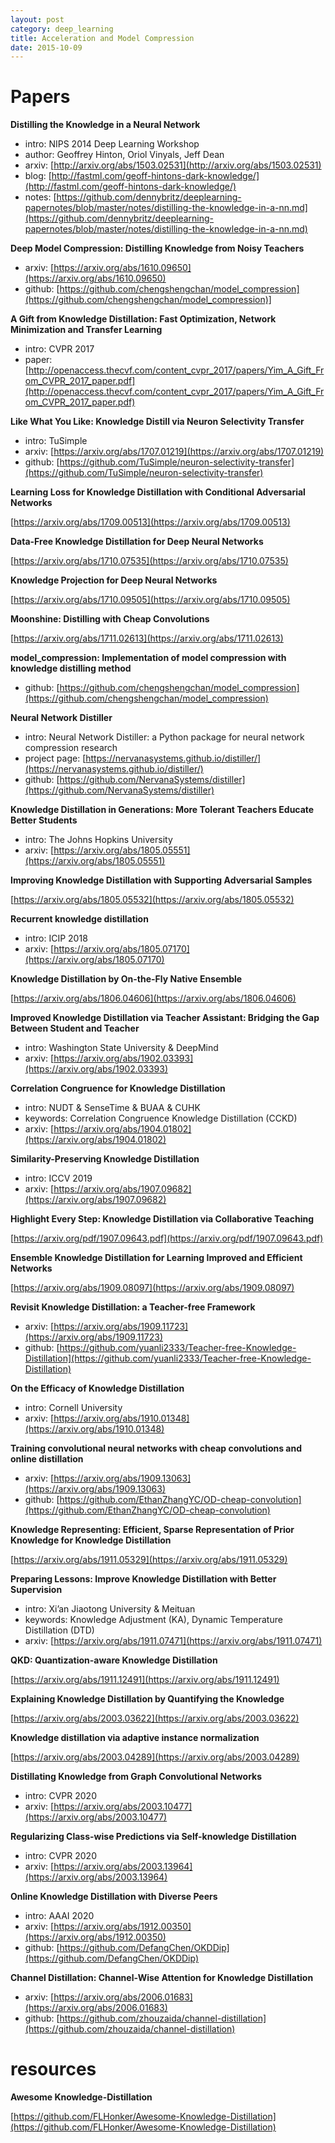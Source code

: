 ```yaml
---
layout: post
category: deep_learning
title: Acceleration and Model Compression
date: 2015-10-09
---
```


# Papers

**Distilling the Knowledge in a Neural Network**

- intro: NIPS 2014 Deep Learning Workshop
- author: Geoffrey Hinton, Oriol Vinyals, Jeff Dean
- arxiv: [http://arxiv.org/abs/1503.02531](http://arxiv.org/abs/1503.02531)
- blog: [http://fastml.com/geoff-hintons-dark-knowledge/](http://fastml.com/geoff-hintons-dark-knowledge/)
- notes: [https://github.com/dennybritz/deeplearning-papernotes/blob/master/notes/distilling-the-knowledge-in-a-nn.md](https://github.com/dennybritz/deeplearning-papernotes/blob/master/notes/distilling-the-knowledge-in-a-nn.md)

**Deep Model Compression: Distilling Knowledge from Noisy Teachers**

- arxiv: [https://arxiv.org/abs/1610.09650](https://arxiv.org/abs/1610.09650)
- github: [https://github.com/chengshengchan/model_compression](https://github.com/chengshengchan/model_compression)]

**A Gift from Knowledge Distillation: Fast Optimization, Network Minimization and Transfer Learning**

- intro: CVPR 2017
- paper: [http://openaccess.thecvf.com/content_cvpr_2017/papers/Yim_A_Gift_From_CVPR_2017_paper.pdf](http://openaccess.thecvf.com/content_cvpr_2017/papers/Yim_A_Gift_From_CVPR_2017_paper.pdf)

**Like What You Like: Knowledge Distill via Neuron Selectivity Transfer**

- intro: TuSimple
- arxiv: [https://arxiv.org/abs/1707.01219](https://arxiv.org/abs/1707.01219)
- github: [https://github.com/TuSimple/neuron-selectivity-transfer](https://github.com/TuSimple/neuron-selectivity-transfer)

**Learning Loss for Knowledge Distillation with Conditional Adversarial Networks**

[https://arxiv.org/abs/1709.00513](https://arxiv.org/abs/1709.00513)

**Data-Free Knowledge Distillation for Deep Neural Networks**

[https://arxiv.org/abs/1710.07535](https://arxiv.org/abs/1710.07535)

**Knowledge Projection for Deep Neural Networks**

[https://arxiv.org/abs/1710.09505](https://arxiv.org/abs/1710.09505)

**Moonshine: Distilling with Cheap Convolutions**

[https://arxiv.org/abs/1711.02613](https://arxiv.org/abs/1711.02613)

**model_compression: Implementation of model compression with knowledge distilling method**

- github: [https://github.com/chengshengchan/model_compression](https://github.com/chengshengchan/model_compression)

**Neural Network Distiller**

- intro: Neural Network Distiller: a Python package for neural network compression research
- project page: [https://nervanasystems.github.io/distiller/](https://nervanasystems.github.io/distiller/)
- github: [https://github.com/NervanaSystems/distiller](https://github.com/NervanaSystems/distiller)

**Knowledge Distillation in Generations: More Tolerant Teachers Educate Better Students**

- intro: The Johns Hopkins University
- arxiv: [https://arxiv.org/abs/1805.05551](https://arxiv.org/abs/1805.05551)

**Improving Knowledge Distillation with Supporting Adversarial Samples**

[https://arxiv.org/abs/1805.05532](https://arxiv.org/abs/1805.05532)

**Recurrent knowledge distillation**

- intro: ICIP 2018
- arxiv: [https://arxiv.org/abs/1805.07170](https://arxiv.org/abs/1805.07170)

**Knowledge Distillation by On-the-Fly Native Ensemble**

[https://arxiv.org/abs/1806.04606](https://arxiv.org/abs/1806.04606)

**Improved Knowledge Distillation via Teacher Assistant: Bridging the Gap Between Student and Teacher**

- intro: Washington State University & DeepMind
- arxiv: [https://arxiv.org/abs/1902.03393](https://arxiv.org/abs/1902.03393)

**Correlation Congruence for Knowledge Distillation**

- intro: NUDT & SenseTime & BUAA & CUHK
- keywords: Correlation Congruence Knowledge Distillation (CCKD)
- arxiv: [https://arxiv.org/abs/1904.01802](https://arxiv.org/abs/1904.01802)

**Similarity-Preserving Knowledge Distillation**

- intro: ICCV 2019
- arxiv: [https://arxiv.org/abs/1907.09682](https://arxiv.org/abs/1907.09682)

**Highlight Every Step: Knowledge Distillation via Collaborative Teaching**

[https://arxiv.org/pdf/1907.09643.pdf](https://arxiv.org/pdf/1907.09643.pdf)

**Ensemble Knowledge Distillation for Learning Improved and Efficient Networks**

[https://arxiv.org/abs/1909.08097](https://arxiv.org/abs/1909.08097)

**Revisit Knowledge Distillation: a Teacher-free Framework**

- arxiv: [https://arxiv.org/abs/1909.11723](https://arxiv.org/abs/1909.11723)
- github: [https://github.com/yuanli2333/Teacher-free-Knowledge-Distillation](https://github.com/yuanli2333/Teacher-free-Knowledge-Distillation)

**On the Efficacy of Knowledge Distillation**

- intro: Cornell University
- arxiv: [https://arxiv.org/abs/1910.01348](https://arxiv.org/abs/1910.01348)

**Training convolutional neural networks with cheap convolutions and online distillation**

- arxiv: [https://arxiv.org/abs/1909.13063](https://arxiv.org/abs/1909.13063)
- github: [https://github.com/EthanZhangYC/OD-cheap-convolution](https://github.com/EthanZhangYC/OD-cheap-convolution)

**Knowledge Representing: Efficient, Sparse Representation of Prior Knowledge for Knowledge Distillation**

[https://arxiv.org/abs/1911.05329](https://arxiv.org/abs/1911.05329)

**Preparing Lessons: Improve Knowledge Distillation with Better Supervision**

- intro: Xi’an Jiaotong University & Meituan
- keywords: Knowledge Adjustment (KA), Dynamic Temperature Distillation (DTD)
- arxiv: [https://arxiv.org/abs/1911.07471](https://arxiv.org/abs/1911.07471)

**QKD: Quantization-aware Knowledge Distillation**

[https://arxiv.org/abs/1911.12491](https://arxiv.org/abs/1911.12491)

**Explaining Knowledge Distillation by Quantifying the Knowledge**

[https://arxiv.org/abs/2003.03622](https://arxiv.org/abs/2003.03622)

**Knowledge distillation via adaptive instance normalization**

[https://arxiv.org/abs/2003.04289](https://arxiv.org/abs/2003.04289)

**Distillating Knowledge from Graph Convolutional Networks**

- intro: CVPR 2020
- arxiv: [https://arxiv.org/abs/2003.10477](https://arxiv.org/abs/2003.10477)

**Regularizing Class-wise Predictions via Self-knowledge Distillation**

- intro: CVPR 2020
- arxiv: [https://arxiv.org/abs/2003.13964](https://arxiv.org/abs/2003.13964)

**Online Knowledge Distillation with Diverse Peers**

- intro: AAAI 2020
- arxiv: [https://arxiv.org/abs/1912.00350](https://arxiv.org/abs/1912.00350)
- github: [https://github.com/DefangChen/OKDDip](https://github.com/DefangChen/OKDDip)

**Channel Distillation: Channel-Wise Attention for Knowledge Distillation**

- arxiv: [https://arxiv.org/abs/2006.01683](https://arxiv.org/abs/2006.01683)
- github: [https://github.com/zhouzaida/channel-distillation](https://github.com/zhouzaida/channel-distillation)

# resources

**Awesome Knowledge-Distillation**

[https://github.com/FLHonker/Awesome-Knowledge-Distillation](https://github.com/FLHonker/Awesome-Knowledge-Distillation)
